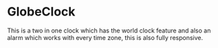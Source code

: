 # GlobeClock
This is a two in one clock which has the world clock feature and also an alarm which works with every time zone, this is also fully responsive. 
